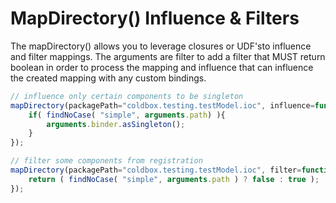 # MapDirectory() Influence & Filters

The mapDirectory() allows you to leverage closures or UDF'sto influence and filter mappings. The arguments are filter to add a filter that MUST return boolean in order to process the mapping and influence that can influence the created mapping with any custom bindings.
```javascript
// influence only certain components to be singleton
mapDirectory(packagePath="coldbox.testing.testModel.ioc", influence=function(binder, path){
	if( findNoCase( "simple", arguments.path) ){
		arguments.binder.asSingleton();
	}
});

// filter some components from registration
mapDirectory(packagePath="coldbox.testing.testModel.ioc", filter=function(path){
	return ( findNoCase( "simple", arguments.path ) ? false : true );
});
```
